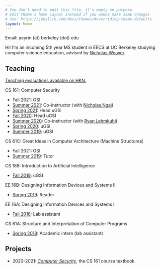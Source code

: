 ```yaml
---
# You don't need to edit this file, it's empty on purpose.
# Edit theme's home layout instead if you wanna make some changes
# See: https://jekyllrb.com/docs/themes/#overriding-theme-defaults
layout: home
---
```


Email: peyrin (at) berkeley (dot) edu

Hi! I'm an incoming 5th year MS student in EECS at UC Berkeley studying computer science education, advised by [Nicholas Weaver](http://www1.icsi.berkeley.edu/~nweaver/).

## Teaching

[Teaching evaluations available on HKN.](https://hkn.eecs.berkeley.edu/coursesurveys/instructor/Kao,Peyrin)

CS 161: Computer Security

* Fall 2021: GSI
* [Summer 2021](https://su21.cs161.org/): Co-instructor (with [Nicholas Ngai](https://ngai.me/))
* [Spring 2021](https://sp21.cs161.org/): Head uGSI
* [Fall 2020](https://fa20.cs161.org/): Head uGSI
* [Summer 2020](https://su20.cs161.org/): Co-instructor (with [Ryan Lehmkuhl](https://ryanleh.me/))
* [Spring 2020](https://sp20.cs161.org/): uGSI
* [Summer 2019](https://inst.eecs.berkeley.edu//~cs161/su19): uGSI

CS 61C: Great Ideas in Computer Architecture (Machine Structures)

* Fall 2021: GSI
* [Summer 2019](https://cs61c.org/su19/): Tutor

CS 188: Introduction to Artificial Intelligence

* [Fall 2019](https://inst.eecs.berkeley.edu/~cs188/fa19/): uGSI

EE 16B: Designing Information Devices and Systems II

* [Spring 2019](https://inst.eecs.berkeley.edu/~ee16b/sp19/): Reader

EE 16A: Designing Information Devices and Systems I

* [Fall 2018](https://inst.eecs.berkeley.edu/~ee16a/fa18/): Lab assistant

CS 61A: Structure and Interpretation of Computer Programs

* [Spring 2018](https://inst.eecs.berkeley.edu/~cs61a/sp18/): Academic intern (lab assistant)


## Projects

* 2020-2021: [*Computer Security*](https://textbook.cs161.org/), the CS 161 course textbook.
